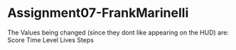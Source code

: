 # Assignment07-FrankMarinelli
The Values being changed (since they dont like appearing on the HUD) are:
Score
Time
Level
Lives
Steps
